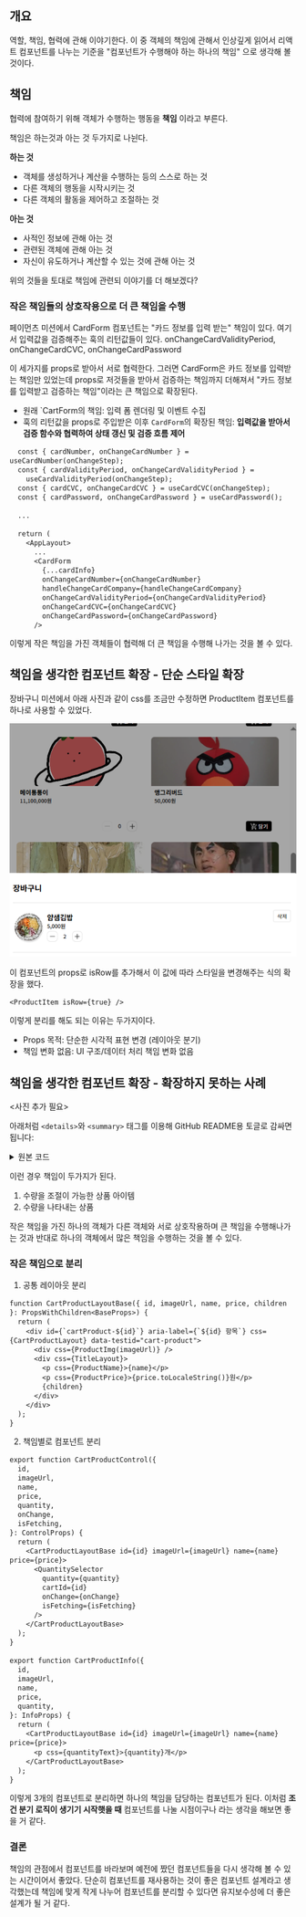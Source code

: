 ## 개요

역할, 책임, 협력에 관해 이야기한다. 이 중 객체의 책임에 관해서 인상깊게 읽어서 리액트 컴포넌트를 나누는 기준을 "컴포넌트가 수행해야 하는 하나의 책임" 으로 생각해 볼 것이다.

## 책임

협력에 참여하기 위해 객체가 수행하는 행동을 **책임** 이라고 부른다.

책임은 하는것과 아는 것 두가지로 나뉜다.

**하는 것**

- 객체를 생성하거나 계산을 수행하는 등의 스스로 하는 것
- 다른 객체의 행동을 시작시키는 것
- 다른 객체의 활동을 제어하고 조절하는 것

**아는 것**

- 사적인 정보에 관해 아는 것
- 관련된 객체에 관해 아는 것
- 자신이 유도하거나 계산할 수 있는 것에 관해 아는 것

위의 것들을 토대로 책임에 관련되 이야기를 더 해보겠다?

### 작은 책임들의 상호작용으로 더 큰 책임을 수행

페이먼츠 미션에서 CardForm 컴포넌트는 "카드 정보를 입력 받는" 책임이 있다. 여기서 입력값을 검증해주는 훅의 리턴값들이 있다.
onChangeCardValidityPeriod, onChangeCardCVC, onChangeCardPassword

이 세가지를 props로 받아서 서로 협력한다. 그러면 CardForm은 카드 정보를 입력받는 책임만 있었는데 props로 저것들을 받아서 검증하는 책임까지 더해져서 "카드 정보를 입력받고 검증하는 책임"이라는 큰 책임으로 확장된다.

- 원래 `CartForm의 책임: 입력 폼 렌더링 및 이벤트 수집
- 훅의 리턴값을 props로 주입받은 이후 `CardForm`의 확장된 책임: **입력값을 받아서 검증 함수와 협력하여 상태 갱신 및 검증 흐름 제어**

```
  const { cardNumber, onChangeCardNumber } = useCardNumber(onChangeStep);
  const { cardValidityPeriod, onChangeCardValidityPeriod } =
    useCardValidityPeriod(onChangeStep);
  const { cardCVC, onChangeCardCVC } = useCardCVC(onChangeStep);
  const { cardPassword, onChangeCardPassword } = useCardPassword();

  ...

  return (
    <AppLayout>
      ...
      <CardForm
        {...cardInfo}
        onChangeCardNumber={onChangeCardNumber}
        handleChangeCardCompany={handleChangeCardCompany}
        onChangeCardValidityPeriod={onChangeCardValidityPeriod}
        onChangeCardCVC={onChangeCardCVC}
        onChangeCardPassword={onChangeCardPassword}
      />
```

이렇게 작은 책임을 가진 객체들이 협력해 더 큰 책임을 수행해 나가는 것을 볼 수 있다.

## 책임을 생각한 컴포넌트 확장 - 단순 스타일 확장

장바구니 미션에서 아래 사진과 같이 css를 조금만 수정하면 ProductItem 컴포넌트를 하나로 사용할 수 있었다.

![alt text](image.png)

이 컴포넌트의 props로 isRow를 추가해서 이 값에 따라 스타일을 변경해주는 식의 확장을 했다.

```
<ProductItem isRow={true} />
```

이렇게 분리를 해도 되는 이유는 두가지이다.

- Props 목적: 단순한 시각적 표현 변경 (레이아웃 분기)
- 책임 변화 없음: UI 구조/데이터 처리 책임 변화 없음

## 책임을 생각한 컴포넌트 확장 - 확장하지 못하는 사례

<사진 추가 필요>

아래처럼 `<details>`와 `<summary>` 태그를 이용해 GitHub README용 토글로 감싸면 됩니다:

<details>
<summary>원본 코드</summary>

```tsx
interface BaseProps {
  id: number;
  imageUrl: string;
  name: string;
  price: number;
  quantity: number;
}

interface ControlProps extends BaseProps {
  mode: 'control';
  onChange: () => void;
  isFetching: boolean;
}

interface InfoProps extends BaseProps {
  mode: 'info';
  onChange?: () => void;
  isFetching?: boolean;
}

type CartProductProps = ControlProps | InfoProps;

export function CartProduct({
  id,
  imageUrl,
  name,
  price,
  quantity,
  onChange,
  isFetching,
  mode,
}: CartProductProps) {
  return (
    <div
      id={`cartProduct-${id}`}
      aria-label={`${id} 항목`}
      css={CartProductLayout}
      data-testid="cart-product"
    >
      <div css={ProductImg(imageUrl)} />
      <div css={TitleLayout}>
        <p css={ProductName}>{name}</p>
        <p css={ProductPrice}>{price.toLocaleString()}원</p>
        {mode === 'control' ? (
          <QuantitySelector
            quantity={quantity}
            cartId={id}
            onChange={onChange}
            isFetching={isFetching}
          />
        ) : (
          <p css={quantityText}>{quantity}개</p>
        )}
      </div>
    </div>
  );
}
```

</details>

이런 경우 책임이 두가지가 된다.

1. 수량을 조절이 가능한 상품 아이템
2. 수량을 나타내는 상품

작은 책임을 가진 하나의 객체가 다른 객체와 서로 상호작용하며 큰 책임을 수행해나가는 것과 반대로 하나의 객체에서 많은 책임을 수행하는 것을 볼 수 있다.

### 작은 책임으로 분리

1. 공통 레이아웃 분리

```
function CartProductLayoutBase({ id, imageUrl, name, price, children }: PropsWithChildren<BaseProps>) {
  return (
    <div id={`cartProduct-${id}`} aria-label={`${id} 항목`} css={CartProductLayout} data-testid="cart-product">
      <div css={ProductImg(imageUrl)} />
      <div css={TitleLayout}>
        <p css={ProductName}>{name}</p>
        <p css={ProductPrice}>{price.toLocaleString()}원</p>
        {children}
      </div>
    </div>
  );
}
```

2. 책임별로 컴포넌트 분리

```
export function CartProductControl({
  id,
  imageUrl,
  name,
  price,
  quantity,
  onChange,
  isFetching,
}: ControlProps) {
  return (
    <CartProductLayoutBase id={id} imageUrl={imageUrl} name={name} price={price}>
      <QuantitySelector
        quantity={quantity}
        cartId={id}
        onChange={onChange}
        isFetching={isFetching}
      />
    </CartProductLayoutBase>
  );
}

export function CartProductInfo({
  id,
  imageUrl,
  name,
  price,
  quantity,
}: InfoProps) {
  return (
    <CartProductLayoutBase id={id} imageUrl={imageUrl} name={name} price={price}>
      <p css={quantityText}>{quantity}개</p>
    </CartProductLayoutBase>
  );
}
```

이렇게 3개의 컴포넌트로 분리하면 하나의 책임을 담당하는 컴포넌트가 된다.
이처럼 **조건 분기 로직이 생기기 시작햇을 때** 컴포넌트를 나눌 시점이구나 라는 생각을 해보면 좋을 거 같다.

### 결론

책임의 관점에서 컴포넌트를 바라보며 예전에 짰던 컴포넌트들을 다시 생각해 볼 수 있는 시간이어서 좋았다. 단순히 컴포넌트를 재사용하는 것이 좋은 컴포넌트 설계라고 생각했는데 책임에 맞게 작게 나누어 컴포넌트를 분리할 수 있다면 유지보수성에 더 좋은 설계가 될 거 같다.

